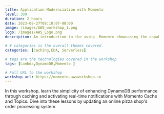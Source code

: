 ```yaml
---
title: Application Modernization with Momento
level: 300
duration: 2 hours
date: 2023-08-27T08:10:07-08:00
image: /images/AWS_workshop_1.png
logo: /images/AWS_Logo.png
description: An introduction to the using  Momento showcasing the capabilities from the cache, topics, and auth services they provide. 

# # categories is the overall themes covered. 
categories: [Caching,EDA, Serverless]

# tags are the technologies covered in the workshop
tags: [Lambda,DynamoDB,Momento ]

# Full URL to the workshop
workshop_url: https://momento.awsworkshop.io
---
```

In this workshop, learn the simplicity of enhancing DynamoDB performance through caching and activating real-time notifications with Momento Cache and Topics. Dive into these lessons by updating an online pizza shop's order processing system.